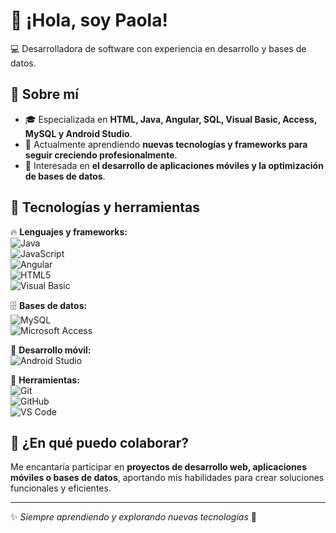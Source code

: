 # 👋 ¡Hola, soy Paola!  
💻 Desarrolladora de software con experiencia en desarrollo y bases de datos.  

## 🚀 Sobre mí  
- 🎓 Especializada en **HTML, Java, Angular, SQL, Visual Basic, Access, MySQL y Android Studio**.  
- 🌱 Actualmente aprendiendo **nuevas tecnologías y frameworks para seguir creciendo profesionalmente**.  
- 👀 Interesada en **el desarrollo de aplicaciones móviles y la optimización de bases de datos**.  

## 💼 Tecnologías y herramientas  
🔥 **Lenguajes y frameworks:**  
![Java](https://img.shields.io/badge/Java-ED8B00?style=for-the-badge&logo=java&logoColor=white)  
![JavaScript](https://img.shields.io/badge/JavaScript-F7DF1E?style=for-the-badge&logo=javascript&logoColor=black)  
![Angular](https://img.shields.io/badge/Angular-DD0031?style=for-the-badge&logo=angular&logoColor=white)  
![HTML5](https://img.shields.io/badge/HTML5-E34F26?style=for-the-badge&logo=html5&logoColor=white)  
![Visual Basic](https://img.shields.io/badge/Visual%20Basic-5C2D91?style=for-the-badge&logo=.net&logoColor=white)  

🗄️ **Bases de datos:**  
![MySQL](https://img.shields.io/badge/MySQL-4479A1?style=for-the-badge&logo=mysql&logoColor=white)  
![Microsoft Access](https://img.shields.io/badge/MS%20Access-A4373A?style=for-the-badge&logo=microsoft-access&logoColor=white)  

📱 **Desarrollo móvil:**  
![Android Studio](https://img.shields.io/badge/Android%20Studio-3DDC84?style=for-the-badge&logo=android-studio&logoColor=white)  

🔧 **Herramientas:**  
![Git](https://img.shields.io/badge/Git-F05032?style=for-the-badge&logo=git&logoColor=white)  
![GitHub](https://img.shields.io/badge/GitHub-181717?style=for-the-badge&logo=github&logoColor=white)  
![VS Code](https://img.shields.io/badge/VS%20Code-007ACC?style=for-the-badge&logo=visual-studio-code&logoColor=white)  


## 🤝 ¿En qué puedo colaborar?  
Me encantaría participar en **proyectos de desarrollo web, aplicaciones móviles o bases de datos**, aportando mis habilidades para crear soluciones funcionales y eficientes.  

---

✨ *Siempre aprendiendo y explorando nuevas tecnologías* 🚀  
